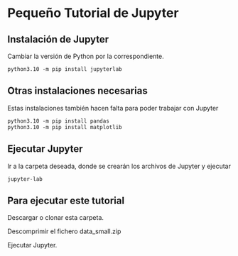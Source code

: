 # Pequeño Tutorial de Jupyter

## Instalación de Jupyter

Cambiar la versión de Python por la correspondiente.

```
python3.10 -m pip install jupyterlab
```

## Otras instalaciones necesarias

Estas instalaciones también hacen falta para poder trabajar con Jupyter

```
python3.10 -m pip install pandas
python3.10 -m pip install matplotlib
```

## Ejecutar Jupyter

Ir a la carpeta deseada, donde se crearán los archivos de Jupyter y ejecutar

```
jupyter-lab
```

## Para ejecutar este tutorial

Descargar o clonar esta carpeta.

Descomprimir el fichero data_small.zip

Ejecutar Jupyter.
